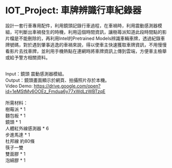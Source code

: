 # IOT_Project: 車牌辨識行車紀錄器
設計一套行車專用配件，利用鏡頭記錄行車過程，在車禍時，利用震動感測器模組，可判斷出車禍發生的時機，利用這個時間資訊，讓樹苺派知道此段時間點的影片檔是不能刪除的，再利用Intel的Pretrained Models辨識車輛車牌，透過紀錄車牌號碼，對於遇到肇事逃逸的車禍來說，得以使車主快速獲取車牌資訊，不用慢慢看影片去找車牌，並利用手機熱點在連網時將車牌資訊上傳到雲端，方便車主檢舉或給予警方相關資料。<br /><br />





Input：鏡頭 震動感測器模組。<br />
Output：鏡頭畫面顯示於網頁、拍攝照片存於本機。<br />
Video Demo: https://drive.google.com/open?id=1eMStMv6OOEz_Fmdua6y77xWdLzWBTzqE <br /><br />
所需材料：<br />
樹莓派 * 1 <br />
麵包板 * 1 <br />
鏡頭 * 1 <br />
人體紅外線感測器 * 6 <br />
步進馬達 * 1 <br />
杜邦線 約80條 <br />
筷子一雙 <br />
雙面膠 * 1 <br />
泡綿膠 * 1

